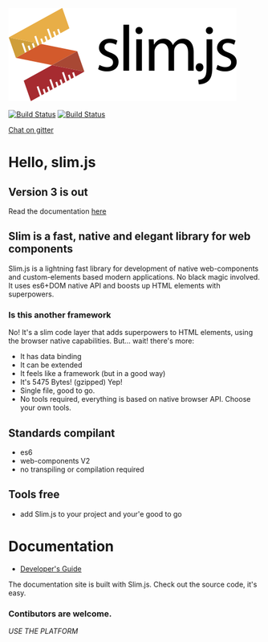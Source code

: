![hello, slim.js](./docs/slim2.png)

[![Build Status](https://travis-ci.org/eavichay/slim.js.svg?branch=master)](https://travis-ci.org/eavichay/slim.js)
[![Build Status](https://semaphoreci.com/api/v1/eavichay/slim-js/branches/master/badge.svg)](https://semaphoreci.com/eavichay/slim-js)

[Chat on gitter](https://gitter.im/slim-js/Lobby?utm_source=share-link&utm_medium=link&utm_campaign=share-link)

# Hello, slim.js

## Version 3 is out
Read the documentation [here](http://slimjs.com)

## Slim is a fast, native and elegant library for web components
Slim.js is a lightning fast library for development of native web-components and custom-elements based modern applications. No black magic involved.
It uses es6+DOM native API and boosts up HTML elements with superpowers. 

### Is this another framework
No! It's a slim code layer that adds superpowers to HTML elements, using the browser native capabilities.
But... wait! there's more:
- It has data binding
- It can be extended
- It feels like a framework (but in a good way)
- It's 5475 Bytes! (gzipped) Yep!
- Single file, good to go.
- No tools required, everything is based on native browser API. Choose your own tools.

## Standards compilant
- es6
- web-components V2
- no transpiling or compilation required

## Tools free
- add Slim.js to your project and your'e good to go

# Documentation
- [Developer's Guide](http://slimjs.com)

The documentation site is built with Slim.js. Check out the source code, it's easy.

### Contibutors are welcome.

*USE THE PLATFORM*


